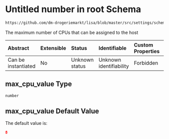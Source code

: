 # Untitled number in root Schema

```txt
https://github.com/dm-drogeriemarkt/lisa/blob/master/src/settings/schema.json#/properties/form_settings/properties/max_cpu_value
```

The maximum number of CPUs that can be assigned to the host

| Abstract            | Extensible | Status         | Identifiable            | Custom Properties | Additional Properties | Access Restrictions | Defined In                                                                              |
| :------------------ | :--------- | :------------- | :---------------------- | :---------------- | :-------------------- | :------------------ | :-------------------------------------------------------------------------------------- |
| Can be instantiated | No         | Unknown status | Unknown identifiability | Forbidden         | Allowed               | none                | [settings.schema.json*](../../src/settings/settings.schema.json "open original schema") |

## max_cpu_value Type

`number`

## max_cpu_value Default Value

The default value is:

```json
8
```
